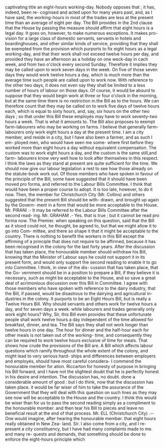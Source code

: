 captivating title an eight-hours working-day. Nobody opposes that ; it has, indeed, been re- cognised and acted upon for many years past, and, as I have said, the working-hours in most of the trades are less at the present time than an average of eight per day. The Bill provides in the 2nd clause that the House by passing the measure should affirm that eight hours is a legal day. It goes on, however, to make numerous exceptions. It makes pro- vision for a large class of domestic servants, servants in hotels and boardinghouses, and other similar kinds of service, providing that they shall be exempted from the provision which purports to fix eight hours as a legal working-day, and that their work shall not exceed twelve hours per day, and provided they have an afternoon as a holiday on one weck-day in cach week, and from two o'clock every second Sunday. Therefore it implies they may be called upon to work seven days in the week. On five of those seven days they would work twelve hours a day, which is much more than the average time such people are called upon to work now. With reference to the other two days, it does not even say they shall be limited to a less number of hours of labour on those days. Of course, it would be absurd to suppose that they would begin work at three or four o'clock in the morning, but at the same time there is no restriction in.the Bill as to the hours. We can therefore count that they may be called on to work five days of twelve hours each, which is equal to sixty hours, and, say, six hours on the other two days ; so that under this Bill these employés may have to work seventy-two hours a week. That is what it amounts to. The Bill also proposes to exempt farm-labourers who may be working on farms. I believe that generally farm-labourers only work eight hours a day at the present time. I am a city member, and reside in a city, but I have also been a farmer, and as such I em- ployed men, who would have seen me some- where first before they worked more than eight hours a day without equivalent compensation. The custom was to work eight hours a day, and the custom is the same still,and farm- labourers know very well how to look after themselves in this respect. I think the laws as they stand at present are quite sufficient for the time. We should now give our labour legislation a rest to see how those already on the statute-book work out. Of those members who have spoken in favour of the principle of the Bill, some have suggested that it should have been moved pro forma, and referred to the Labour Bills Committee. I think that would have been a proper course to adopt. It is too late, however, to do it now. Then, the member for Christchurch City (Mr. Collins) and others suggested that the present Bill should be with- drawn, and brought up again by the Govern- ment in a form that would be more acceptable to the House. Mr. PIRANI .- It may be referred to the Labour Bills Committee after the second read- ing. Mr. GRAHAM .- Yes. that is true ; but it cannot be read pro forma now. The Premier. when speaking on this question, said that the Bill as it stood could not, he thought, be agreed to, but that we might allow it to go into Com- mittee, and there so shape it that it might be acceptable to the country. There is nothing to benefit the workers in this Bill except the affirming of a principle that does not require to be affirmed, because it has been recognised in the colony for the last forty years. After the discussion that has taken place, the honourable member should withdraw his Bill, knowing that the Minister of Labour says he could not support it in its present form, and would only support the second reading to enable it to go into Committee. I think, in view of the dis- cussion that has taken place, that the Go- vernment should be in a position to prepare a Bill, if they believe it is necessary, such as might be acceptable to the House, and so save a great deal of acrimonious discussion over this Bill in Committee. I agree with those members who have spoken with reference to the dairy industry, that the Bill, if passed, would be disastrous to the dairying and agricultural in- dustries in the colony. It purports to be an Eight Hours Bill, but is really a Twelve Hours Bill. Why should servants and others work for twelve hours a day, and for seven days a week. while labourers and trades generally only work eight hours? Why, Sir, this Bill even provides that these unfortunate people shall work twelve hours a day independent of the time allowed for breakfast, dinner, and tea. The Bill says they shall not work longer than twelve hours in one day. The hour for dinner and the half-hour each for other meals is not taken out of the working- time, and consequently they can be required to work twelve hours exclusive of time for meals. That shows how crude the provisions of the Bill are. A Bill which affects labour questions which ramify throughout the whole extent of the colony, and might lead to very serious hard- ships and differences between employers and employés, should have most careful considera- I commend the honourable member for ation. Riccarton for honesty of purpose in bringing his Bill forward, and I have not the slightest doubt that he is perfectly honest in his desire and intention. The discussion has, no doubt. done a considerable amount of good : but I do think, now that the discussion has taken place. it would be far wiser of him to take the assurance of the Government that they will deal with this question on such lines as they may see now will be acceptable to the House and the country. I think this would be wiser than for us to pass the second reading simply as a compliment to the honourable momber. and then tear his Bill to pieces and leave no beneficial result at the end of that process. Mr. ELL (Christchurch City) .-- One would imagine, after hearing the honourable member. that eight hours really obtained in New Zea- land. Sir. I also come from a city, and I re- present a city constituency, but I have had many complaints made to me. and many re- quests and demands, that something should be done to enforce the eight-hours principle which 